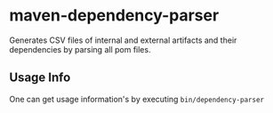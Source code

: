 # maven-dependency-parser
Generates CSV files of internal and external artifacts and their dependencies by parsing all pom files.

## Usage Info
One can get usage information's by executing `bin/dependency-parser`
